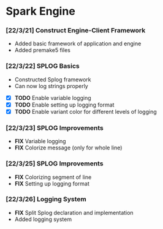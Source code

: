 # Spark Engine

### [22/3/21] Construct Engine-Client Framework
* Added basic framework of application and engine
* Added premake5 files

### [22/3/22] SPLOG Basics
* Constructed Splog framework  
* Can now log strings properly  
* [x] **TODO** Enable variable logging  
* [x] **TODO** Enable setting up logging format  
* [x] **TODO** Enable variant color for different levels of logging

### [22/3/23] SPLOG Improvements
* **FIX** Variable logging
* **FIX** Colorize message (only for whole line)

### [22/3/25] SPLOG Improvements
* **FIX** Colorizing segment of line
* **FIX** Setting up logging format

### [22/3/26] Logging System
* **FIX** Split Splog declaration and implementation
* Added logging system